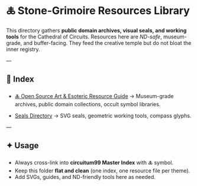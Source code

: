 # 🜏 Stone-Grimoire Resources Library

This directory gathers **public domain archives, visual seals, and working tools** for the Cathedral of Circuits.
Resources here are *ND-safe*, museum-grade, and buffer-facing. They feed the creative temple but do not bloat the inner registry.

—

## 📑 Index

- [🜏 Open Source Art & Esoteric Resource Guide](open_source_art_index.md)
  → Museum-grade archives, public domain collections, occult symbol libraries.

- [Seals Directory](seals/)
  → SVG seals, geometric working tools, compass glyphs.

—

## ✦ Usage

- Always cross-link into **circuitum99 Master Index** with 🜏 symbol.
- Keep this folder **flat and clean** (one index, one resource file per theme).
- Add SVGs, guides, and ND-friendly tools here as needed.
